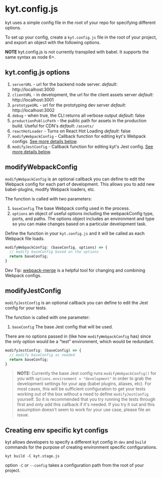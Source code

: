 # kyt.config.js

kyt uses a simple config file in the root of your repo for specifying different options.

To set up your config, create a `kyt.config.js` file in the root of your project,
and export an object with the following options.

**NOTE** kyt.config.js is not currently transpiled with babel. It supports the same syntax as node 6+.

## kyt.config.js options

 1. `serverURL` - url for the backend node server. *default*: http://localhost:3000
 2. `clientURL` - in development, the url for the client assets server *default*: http://localhost:3001
 3. `prototypeURL` - url for the prototyping dev server *default*: http://localhost:3002
 4. `debug` - when true, the CLI returns all verbose output *default*: false
 5. `productionPublicPath` - the public path for assets in the production build. Useful for CDN's *default*: `/assets/`
 6. `reactHotLoader` - Turns on React Hot Loading *default*: false
 7. `modifyWebpackConfig` - Callback function for editing kyt's Webpack configs. [See more details below](#modifyWebpackConfig).
 8. `modifyJestConfig` - Callback function for editing kyt's Jest config. [See more details below](#modifyJestConfig).


## modifyWebpackConfig
`modifyWebpackConfig` is an optional callback you can define to edit the Webpack config for each part of development.
This allows you to add new babel-plugins, modify Webpack loaders, etc.

The function is called with two parameters:
1. `baseConfig` The base Webpack config used in the process.
2. `options` an object of useful options including the webpackConfig type, ports, and paths. The options object includes an environment and type so you can make changes based on a particular development task.

Define the function in your `kyt.config.js` and it will be called as each Webpack file loads.

```javascript
modifyWebpackConfig: (baseConfig, options) => {
  // modify baseConfig based on the options
  return baseConfig;
}
```

Dev Tip:
[webpack-merge](https://github.com/survivejs/webpack-merge) is a helpful tool for changing and combining Webpack configs.

## modifyJestConfig
`modifyJestConfig` is an optional callback you can define to edit the Jest config for your tests.

The function is called with one parameter:
1. `baseConfig` The base Jest config that will be used.

There are no options passed in (like how `modifyWebpackConfig` has) since the only option would be a "test" environment, which would be redundant.

```javascript
modifyJestConfig: (baseConfig) => {
  // modify baseConfig as needed
  return baseConfig;
}
```

> **NOTE:** Currently the base Jest config runs `modifyWebpackConfig()` for you with `options.environment = "development"` in order to grab the development settings for your app (babel plugins, aliases, etc). For most cases, this will be sufficient configuration to get your tests working out of the box without a need to define `modifyJestConfig` yourself. So it is recommended that you try running the tests through first and only add this callback if it's needed. If you try it out and this assumption doesn't seem to work for your use case, please file an issue.

## Creating env specific kyt configs
kyt allows developers to specify a different kyt config in `dev` and `build` commands for the purpose of creating environment specific configurations.
```
kyt build -C kyt.stage.js
```
option `-C` or `--config` takes a configuration path from the root of your project.
